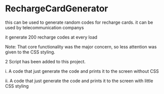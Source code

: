 # RechargeCardGenerator
this can be used to generate random codes for recharge cards.
it can be used by telecommunication companys 

it generate 200 recharge codes at every load


Note:  That core functionality was the major concern, so less attention was given to the CSS styling.

2 Script has been added to this project.

  i. A code that just generate the code and prints it to the screen without CSS
  
  ii. A code that just generate the code and prints it to the screen with little CSS styling
